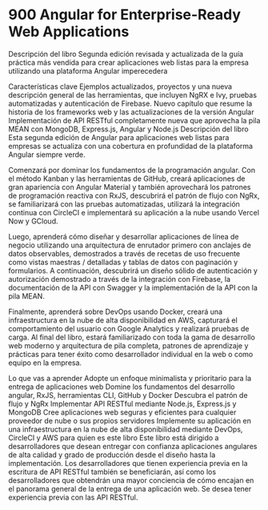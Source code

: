 # 900 Angular for Enterprise-Ready Web Applications

Descripción del libro
Segunda edición revisada y actualizada de la guía práctica más vendida para crear aplicaciones web listas para la empresa utilizando una plataforma Angular imperecedera

Características clave
Ejemplos actualizados, proyectos y una nueva descripción general de las herramientas, que incluyen NgRX e Ivy, pruebas automatizadas y autenticación de Firebase.
Nuevo capítulo que resume la historia de los frameworks web y las actualizaciones de la versión Angular
Implementación de API RESTful completamente nueva que aprovecha la pila MEAN con MongoDB, Express.js, Angular y Node.js
Descripción del libro
Esta segunda edición de Angular para aplicaciones web listas para empresas se actualiza con una cobertura en profundidad de la plataforma Angular siempre verde.

Comenzará por dominar los fundamentos de la programación angular. Con el método Kanban y las herramientas de GitHub, creará aplicaciones de gran apariencia con Angular Material y también aprovechará los patrones de programación reactiva con RxJS, descubrirá el patrón de flujo con NgRx, se familiarizará con las pruebas automatizadas, utilizará la integración continua con CircleCI e implementará su aplicación a la nube usando Vercel Now y GCloud.

Luego, aprenderá cómo diseñar y desarrollar aplicaciones de línea de negocio utilizando una arquitectura de enrutador primero con anclajes de datos observables, demostrados a través de recetas de uso frecuente como vistas maestras / detalladas y tablas de datos con paginación y formularios. A continuación, descubrirá un diseño sólido de autenticación y autorización demostrado a través de la integración con Firebase, la documentación de la API con Swagger y la implementación de la API con la pila MEAN.

Finalmente, aprenderá sobre DevOps usando Docker, creará una infraestructura en la nube de alta disponibilidad en AWS, capturará el comportamiento del usuario con Google Analytics y realizará pruebas de carga. Al final del libro, estará familiarizado con toda la gama de desarrollo web moderno y arquitectura de pila completa, patrones de aprendizaje y prácticas para tener éxito como desarrollador individual en la web o como equipo en la empresa.

Lo que vas a aprender
Adopte un enfoque minimalista y prioritario para la entrega de aplicaciones web
Domine los fundamentos del desarrollo angular, RxJS, herramientas CLI, GitHub y Docker
Descubra el patrón de flujo y NgRx
Implementar API RESTful mediante Node.js, Express.js y MongoDB
Cree aplicaciones web seguras y eficientes para cualquier proveedor de nube o sus propios servidores
Implemente su aplicación en una infraestructura en la nube de alta disponibilidad mediante DevOps, CircleCI y AWS
para quien es este libro
Este libro está dirigido a desarrolladores que desean entregar con confianza aplicaciones angulares de alta calidad y grado de producción desde el diseño hasta la implementación. Los desarrolladores que tienen experiencia previa en la escritura de API RESTful también se beneficiarán, así como los desarrolladores que obtendrán una mayor conciencia de cómo encajan en el panorama general de la entrega de una aplicación web. Se desea tener experiencia previa con las API RESTful.
